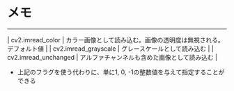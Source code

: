 # メモ

---

| cv2.imread_color | カラー画像として読み込む。画像の透明度は無視される。デフォルト値 |
| cv2.imread_grayscale | グレースケールとして読み込む |
| cv2.imread_unchanged | アルファチャンネルも含めた画像として読み込む |

* 上記のフラグを使う代わりに、単に1, 0, -1の整数値を与えて指定することができる
